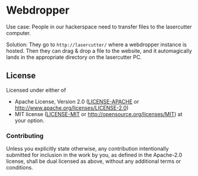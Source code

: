 # Webdropper

Use case: People in our hackerspace need to transfer files to the lasercutter
computer.

Solution: They go to `http://lasercutter/` where a webdropper instance is
hosted. Then they can drag & drop a file to the website, and it automagically
lands in the appropriate directory on the lasercutter PC.


## License

Licensed under either of

 * Apache License, Version 2.0 ([LICENSE-APACHE](LICENSE-APACHE) or
   http://www.apache.org/licenses/LICENSE-2.0)
 * MIT license ([LICENSE-MIT](LICENSE-MIT) or
   http://opensource.org/licenses/MIT) at your option.

### Contributing

Unless you explicitly state otherwise, any contribution intentionally submitted
for inclusion in the work by you, as defined in the Apache-2.0 license, shall
be dual licensed as above, without any additional terms or conditions.
